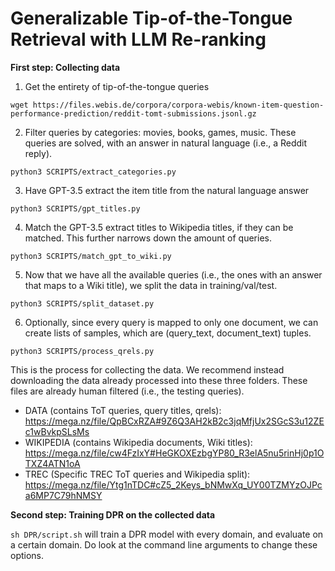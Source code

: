 # Generalizable Tip-of-the-Tongue Retrieval with LLM Re-ranking

**First step: Collecting data**

1) Get the entirety of tip-of-the-tongue queries


```wget https://files.webis.de/corpora/corpora-webis/known-item-question-performance-prediction/reddit-tomt-submissions.jsonl.gz```

2) Filter queries by categories: movies, books, games, music. These queries are solved, with an answer in natural language (i.e., a Reddit reply).


```python3 SCRIPTS/extract_categories.py```

3) Have GPT-3.5 extract the item title from the natural language answer


```python3 SCRIPTS/gpt_titles.py```

4) Match the GPT-3.5 extract titles to Wikipedia titles, if they can be matched. This further narrows down the amount of queries.


```python3 SCRIPTS/match_gpt_to_wiki.py```

5) Now that we have all the available queries (i.e., the ones with an answer that maps to a Wiki title), we split the data in training/val/test.


```python3 SCRIPTS/split_dataset.py```

6) Optionally, since every query is mapped to only one document, we can create lists of samples, which are (query_text, document_text) tuples.


```python3 SCRIPTS/process_qrels.py```

This is the process for collecting the data. We recommend instead downloading the data already processed into these three folders. These files are already human filtered (i.e., the testing queries).

- DATA (contains ToT queries, query titles, qrels): https://mega.nz/file/QpBCxRZA#9Z6Q3AH2kB2c3jqMfjUx2SGcS3u12ZEc1wBvkpSLsMs
- WIKIPEDIA (contains Wikipedia documents, Wiki titles): https://mega.nz/file/cw4FzIxY#HeGKOXEzbgYP80_R3elA5nu5rinHj0p1OTXZ4ATN1oA
- TREC (Specific TREC ToT queries and Wikipedia split): https://mega.nz/file/Ytg1nTDC#cZ5_2Keys_bNMwXq_UY00TZMYzOJPca6MP7C79hNMSY

**Second step: Training DPR on the collected data**

```sh DPR/script.sh``` will train a DPR model with every domain, and evaluate on a certain domain. Do look at the command line arguments to change these options.




